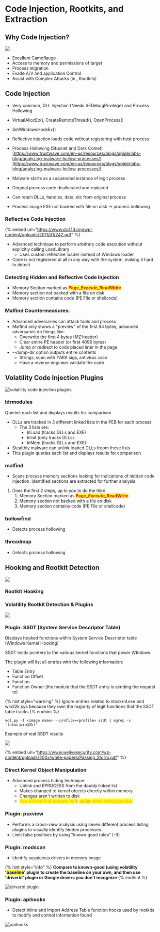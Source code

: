 # Code Injection, Rootkits, and Extraction

## Why Code Injection?

![](<../../.gitbook/assets/image (43).png>)

* Excellent Camoflauge
* Access to memory and permissions of target
* Process migration
* Evade A/V and application Control
* Assist with Complex Attacks (ie., Rootkits)

## Code Injection

* Very common, DLL Injection (Needs SEDebugPrivilege)  and Process Hollowing
* VirtualAllocEx(), CreateRemoteThread(), OpenProcess()
* SetWindowsHookEx()
* Reflective injection loads code without registering with host process



* Process Hollowing (Stuxnet and Dark Comet)  [https://www.trustwave.com/en-us/resources/blogs/spiderlabs-blog/analyzing-malware-hollow-processes/](https://www.trustwave.com/en-us/resources/blogs/spiderlabs-blog/analyzing-malware-hollow-processes/)
* Malware starts as a suspended instance of legit process
* Original process code deallocated and replaced
* Can retain DLLs, handles, data, etc from original process
* Process image EXE not backed with file on disk -> process hollowing

### Reflective Code Injection

{% embed url="https://www.dc414.org/wp-content/uploads/2011/01/242.pdf" %}

* Advanced technique to perform arbitrary code execution without explicitly calling LoadLibrary
  * Uses custom reflective loader instead of Windows loader
* Code is not registered at all in any way with the system, making it hard to detect

### Detecting Hidden and Reflective Code Injection

* Memory Section marked as <mark style="color:red;">**Page\_**</mark>_<mark style="color:red;">**Execute\_**</mark>_<mark style="color:red;">**ReadWrite**</mark>
* Memory section not backed with a file on disk
* Memory section contains code (PE File or shellcode)

### Malfind Countermeasures:

* Advanced adversaries can attack tools and process
* Malfind only shows a "preview" of the first 64 bytes, advanced adversaries do things like:
  * Overwrite the first 4 bytes (MZ header)
  * Clear entire PE header (or first 4096 bytes)
  * Jump or redirect to code placed later in the page
* \--dump-dir option outputs entire contents
  * Strings, scan with YARA sigs, antivirus scan
  * Have a reverse engineer validate the code

## Volatility Code Injection Plugins

![volatility code injection plugins](<../../.gitbook/assets/image (39).png>)

### ldrmodules&#x20;

Queries each list and displays results for comparison

* DLLs are tracked in 3 different linked lists in the PEB for each process
  * The 3 lists are:
    * InLoad (tracks DLLs and EXE)
    * InInit (only tracks DLLs)
    * InMem (tracks DLLs and EXE)
* Stealthly malware can unlink loaded DLLs freom these lists
* This plugin queries each list and displays results for comparison

### malfind

* Scans process memory sections looking for indications of hidden code injection. Identified sections are extracted for further analysis

1. Does the first 2 steps, up to you to do the third
   1. Memory Section marked as <mark style="color:red;">**Page\_**</mark>_<mark style="color:red;">**Execute\_**</mark>_<mark style="color:red;">**ReadWrite**</mark>
   2. Memory section not backed with a file on disk
   3. Memory section contains code (PE File or shellcode)

### hollowfind

* Detects process hollowing

### threadmap

* Detects process hollowing

## Hooking and Rootkit Detection

![](<../../.gitbook/assets/image (25).png>)

### Rootkit Hooking

### Volatility Rootkit Detection & Plugins

![](<../../.gitbook/assets/image (86).png>)

### Plugin: SSDT (System Service Descriptor Table)

Displays hooked functions within System Service Descriptor table (Windows Kernel Hooking)

SSDT holds pointers to the various kernel functions that power WIndows

The plugin will list all entries with the following information:

* Table Entry
* Function Offset
* Function
* Function Owner (the module that the SSDT entry is sending the request to)

{% hint style="warning" %}
Ignore entries related to ntoskrnl.exe and win32k.sys because they own the majority of legit functions that the SSDT table tracks
{% endhint %}

```
vol.py -f <image name> --profile=<profile> ssdt | egrep -v '(ntos|win32k)'
```

Example of real SSDT results

![](<../../.gitbook/assets/image (34).png>)

{% embed url="https://www.welivesecurity.com/wp-content/uploads/200x/white-papers/Passing_Storm.pdf" %}

### Direct Kernel Object Manipulation

* Advanced process hiding technique
  * Unlink and EPROCESS from the doubly linked list
  * Makes changed to kernel objects directly within memory
  * Changes aren't written to disk
  * <mark style="color:orange;">You will not find process with</mark> <mark style="color:orange;"></mark><mark style="color:orange;">**pslist**</mark> <mark style="color:orange;"></mark><mark style="color:orange;">when using psxview</mark>

### Plugin: psxview

* Performs a cross-view analysis using seven different process listing plugins to visually identify hidden processes
* Limit false positives by using "known good rules" (-R)

### Plugin: modscan

* Identify suspicious drivers in memory image

{% hint style="info" %}
**Compare to known-good (using volatility '**<mark style="color:blue;">**baseline**</mark>**' plugin to create the baseline on your own, and then use 'driverbl' plugin or Google drivers you don't recognize**
{% endhint %}

![driverbl plugin](<../../.gitbook/assets/image (32).png>)

### Plugin: apihooks

* Detect inline and Import Address Table function hooks used by rootkits to modify and control information found

![apihooks](<../../.gitbook/assets/image (23).png>)

